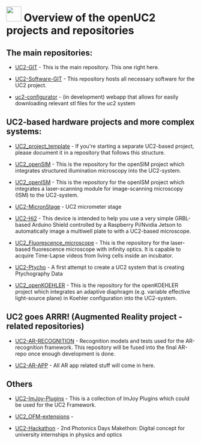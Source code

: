 # <a href="#icon01" name="icon01"><img src="./IMAGES/signpost.png" width=40></a> Overview of the openUC2 projects and repositories

## The main repositories:

* [UC2-GIT](https://github.com/openUC2/UC2-GIT) - This is the main repository. This one right here.

* [UC2-Software-GIT](https://github.com/openUC2/UC2-Software-GIT) - This repository hosts all necessary software for the UC2 project.

* [uc2-configurator](https://github.com/openUC2/uc2-configurator) - (in development) webapp that allows for easily downloading relevant stl files for the uc2 system


## UC2-based hardware projects and more complex systems:

* [UC2_project_template](https://github.com/openUC2/UC2_project_template) - If you're starting a separate UC2-based project, please document it in a repository that follows this structure.

* [UC2_openSIM](https://github.com/openUC2/UC2_openSIM) - This is the repository for the openSIM project which integrates structured illumination microscopy into the UC2-system.

* [UC2_openISM](https://github.com/openUC2/UC2_openISM) - This is the repository for the openISM project which integrates a laser-scanning module for image-scanning microscopy (ISM) to the UC2-system.

* [UC2-MicronStage](https://github.com/openUC2/UC2-MicronStage) - UC2 micrometer stage

* [UC2-Hi2](https://github.com/openUC2/UC2-Hi2) - This device is intended to help you use a very simple GRBL-based Arduino Shield controlled by a Raspberry Pi/Nvidia Jetson to automatically image a multiwell plate to with a UC2-based microscope.

* [UC2_Fluorescence_microscope](https://github.com/openUC2/UC2_Fluorescence_microscope) - This is the repository for the laser-based fluorescence microscope with infinity optics. It is capable to acquire Time-Lapse videos from living cells inside an incubator.

* [UC2-Ptycho](https://github.com/openUC2/UC2-Ptycho) - A first attempt to create a UC2 system that is creating Ptychography Data

* [UC2_openKOEHLER](https://github.com/openUC2/UC2_openKOEHLER) - This is the repository for the openKOEHLER project which integrates an adaptive diaphragm (e.g. variable effective light-source plane) in Koehler configuration into the UC2-system.


## UC2 goes ARRR! (Augmented Reality project - related repositories)

* [UC2-AR-RECOGNITION](https://github.com/openUC2/UC2-AR-RECOGNITION) - Recognition models and tests used for the AR-recognition framework. This repository will be fused into the final AR-repo once enough development is done.

* [UC2-AR-APP](https://github.com/openUC2/UC2-AR-APP) - All AR app related stuff will come in here.


## Others

* [UC2-ImJoy-Plugins](https://github.com/openUC2/UC2-ImJoy-Plugins) - This is a collection of ImJoy Plugins which could be used for the UC2 Framework.

* [UC2_OFM-extensions](https://github.com/openUC2/UC2_OFM-extensions) -

* [UC2-Hackathon](https://github.com/openUC2/UC2-Hackathon) - 2nd Photonics Days Makethon: Digital concept for university internships in physics and optics
